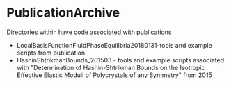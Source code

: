 # PublicationArchive
Directories within have code associated with publications

* LocalBasisFunctionFluidPhaseEquilibria20180131-tools and example scripts from publication
* HashinShtrikmanBounds_201503 - tools and example scripts associated with "Determination of Hashin-Shtrikman Bounds on the Isotropic Effective Elastic Moduli of Polycrystals of any Symmetry" from 2015

